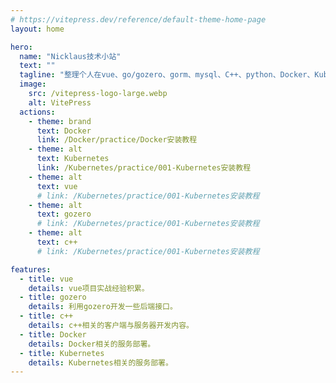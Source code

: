 ```yaml
---
# https://vitepress.dev/reference/default-theme-home-page
layout: home

hero:
  name: "Nicklaus技术小站"
  text: ""
  tagline: "整理个人在vue、go/gozero、gorm、mysql、C++、python、Docker、Kubernetes、nginx、linux、运维等方面的一些技术积累。"
  image:
    src: /vitepress-logo-large.webp
    alt: VitePress
  actions:
    - theme: brand
      text: Docker
      link: /Docker/practice/Docker安装教程
    - theme: alt
      text: Kubernetes
      link: /Kubernetes/practice/001-Kubernetes安装教程
    - theme: alt
      text: vue
      # link: /Kubernetes/practice/001-Kubernetes安装教程
    - theme: alt
      text: gozero
      # link: /Kubernetes/practice/001-Kubernetes安装教程
    - theme: alt
      text: c++
      # link: /Kubernetes/practice/001-Kubernetes安装教程

features:
  - title: vue
    details: vue项目实战经验积累。
  - title: gozero
    details: 利用gozero开发一些后端接口。
  - title: c++
    details: c++相关的客户端与服务器开发内容。
  - title: Docker
    details: Docker相关的服务部署。
  - title: Kubernetes
    details: Kubernetes相关的服务部署。
---
```


